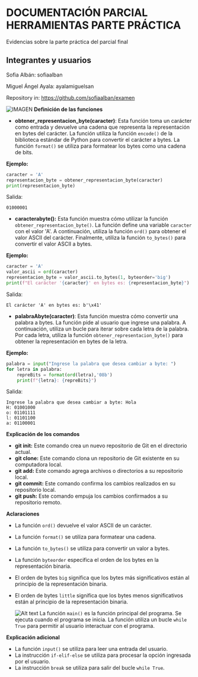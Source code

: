# DOCUMENTACIÓN PARCIAL HERRAMIENTAS PARTE PRÁCTICA
Evidencias sobre la parte práctica del parcial final
## Integrantes y usuarios
Sofia Albán: sofiaalban

Miguel Ángel Ayala: ayalamiguelsan

Repository in: https://github.com/sofiaalban/examen 

![IMAGEN](image.png)
**Definición de las funciones**

* **obtener_representacion_byte(caracter)**: Esta función toma un carácter como entrada y devuelve una cadena que representa la representación en bytes del carácter. La función utiliza la función `encode()` de la biblioteca estándar de Python para convertir el carácter a bytes. La función `format()` se utiliza para formatear los bytes como una cadena de bits.

**Ejemplo:**

```python
caracter = 'A'
representacion_byte = obtener_representacion_byte(caracter)
print(representacion_byte)
```

Salida:

```
01000001
```

* **caracterabyte():** Esta función muestra cómo utilizar la función `obtener_representacion_byte()`. La función define una variable `caracter` con el valor 'A'. A continuación, utiliza la función `ord()` para obtener el valor ASCII del carácter. Finalmente, utiliza la función `to_bytes()` para convertir el valor ASCII a bytes.

**Ejemplo:**

```python
caracter = 'A'
valor_ascii = ord(caracter)
representacion_byte = valor_ascii.to_bytes(1, byteorder='big')
print(f"El carácter '{caracter}' en bytes es: {representacion_byte}")
```

Salida:

```
El carácter 'A' en bytes es: b'\x41'
```

* **palabraAbyte(caracter)**: Esta función muestra cómo convertir una palabra a bytes. La función pide al usuario que ingrese una palabra. A continuación, utiliza un bucle para iterar sobre cada letra de la palabra. Por cada letra, utiliza la función `obtener_representacion_byte()` para obtener la representación en bytes de la letra.

**Ejemplo:**

```python
palabra = input("Ingrese la palabra que desea cambiar a byte: ")
for letra in palabra:
    repreBits = format(ord(letra),'08b')
    print(f"{letra}: {repreBits}")
```

Salida:

```
Ingrese la palabra que desea cambiar a byte: Hola
H: 01001000
o: 01101111
l: 01101100
a: 01100001
```

**Explicación de los comandos**

* **git init:** Este comando crea un nuevo repositorio de Git en el directorio actual.
* **git clone:** Este comando clona un repositorio de Git existente en su computadora local.
* **git add:** Este comando agrega archivos o directorios a su repositorio local.
* **git commit:** Este comando confirma los cambios realizados en su repositorio local.
* **git push:** Este comando empuja los cambios confirmados a su repositorio remoto.

**Aclaraciones**

* La función `ord()` devuelve el valor ASCII de un carácter.
* La función `format()` se utiliza para formatear una cadena.
* La función `to_bytes()` se utiliza para convertir un valor a bytes.
* La función `byteorder` especifica el orden de los bytes en la representación binaria.
* El orden de bytes `big` significa que los bytes más significativos están al principio de la representación binaria.
* El orden de bytes `little` significa que los bytes menos significativos están al principio de la representación binaria.
  

  ![Alt text](image-1.png)
  La función `main()` es la función principal del programa. Se ejecuta cuando el programa se inicia. La función utiliza un bucle `while True` para permitir al usuario interactuar con el programa.


**Explicación adicional**

* La función `input()` se utiliza para leer una entrada del usuario.
* La instrucción `if-elif-else` se utiliza para procesar la opción ingresada por el usuario.
* La instrucción `break` se utiliza para salir del bucle `while True`.